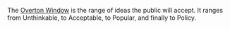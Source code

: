 The [Overton Window](https://en.wikipedia.org/wiki/Overton_window) is the range of ideas the public will accept. It ranges from Unthinkable, to Acceptable, to Popular, and finally to Policy. 